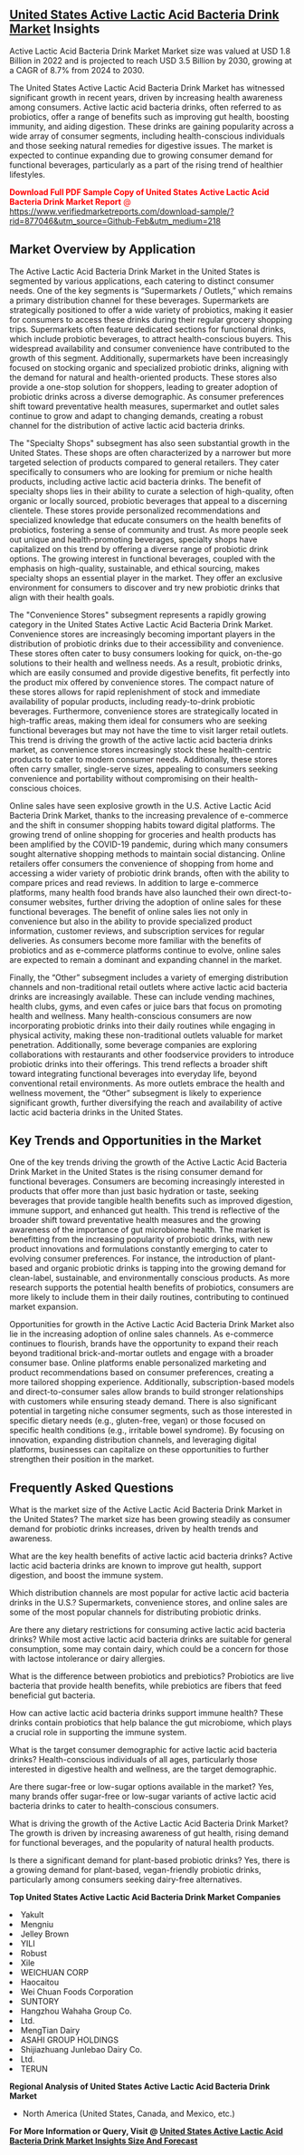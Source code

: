 <h2><a href="https://www.verifiedmarketreports.com/download-sample/?rid=877046&amp;utm_source=Github-Feb&amp;utm_medium=218" target="_blank">United States Active Lactic Acid Bacteria Drink Market</a> Insights</h2><p>Active Lactic Acid Bacteria Drink Market Market size was valued at USD 1.8 Billion in 2022 and is projected to reach USD 3.5 Billion by 2030, growing at a CAGR of 8.7% from 2024 to 2030.</p><p><p>The United States Active Lactic Acid Bacteria Drink Market has witnessed significant growth in recent years, driven by increasing health awareness among consumers. Active lactic acid bacteria drinks, often referred to as probiotics, offer a range of benefits such as improving gut health, boosting immunity, and aiding digestion. These drinks are gaining popularity across a wide array of consumer segments, including health-conscious individuals and those seeking natural remedies for digestive issues. The market is expected to continue expanding due to growing consumer demand for functional beverages, particularly as a part of the rising trend of healthier lifestyles.</p> <p><p><span class=""><span style="color: #ff0000;"><strong>Download Full PDF Sample Copy of United States Active Lactic Acid Bacteria Drink Market Report</strong> @ </span><a href="https://www.verifiedmarketreports.com/download-sample/?rid=877046&amp;utm_source=Github-Feb&amp;utm_medium=218" target="_blank">https://www.verifiedmarketreports.com/download-sample/?rid=877046&amp;utm_source=Github-Feb&amp;utm_medium=218</a></span></p></p> <h2>Market Overview by Application</h2> <p>The Active Lactic Acid Bacteria Drink Market in the United States is segmented by various applications, each catering to distinct consumer needs. One of the key segments is “Supermarkets / Outlets,” which remains a primary distribution channel for these beverages. Supermarkets are strategically positioned to offer a wide variety of probiotics, making it easier for consumers to access these drinks during their regular grocery shopping trips. Supermarkets often feature dedicated sections for functional drinks, which include probiotic beverages, to attract health-conscious buyers. This widespread availability and consumer convenience have contributed to the growth of this segment. Additionally, supermarkets have been increasingly focused on stocking organic and specialized probiotic drinks, aligning with the demand for natural and health-oriented products. These stores also provide a one-stop solution for shoppers, leading to greater adoption of probiotic drinks across a diverse demographic. As consumer preferences shift toward preventative health measures, supermarket and outlet sales continue to grow and adapt to changing demands, creating a robust channel for the distribution of active lactic acid bacteria drinks.</p> <p>The "Specialty Shops" subsegment has also seen substantial growth in the United States. These shops are often characterized by a narrower but more targeted selection of products compared to general retailers. They cater specifically to consumers who are looking for premium or niche health products, including active lactic acid bacteria drinks. The benefit of specialty shops lies in their ability to curate a selection of high-quality, often organic or locally sourced, probiotic beverages that appeal to a discerning clientele. These stores provide personalized recommendations and specialized knowledge that educate consumers on the health benefits of probiotics, fostering a sense of community and trust. As more people seek out unique and health-promoting beverages, specialty shops have capitalized on this trend by offering a diverse range of probiotic drink options. The growing interest in functional beverages, coupled with the emphasis on high-quality, sustainable, and ethical sourcing, makes specialty shops an essential player in the market. They offer an exclusive environment for consumers to discover and try new probiotic drinks that align with their health goals.</p> <p>The "Convenience Stores" subsegment represents a rapidly growing category in the United States Active Lactic Acid Bacteria Drink Market. Convenience stores are increasingly becoming important players in the distribution of probiotic drinks due to their accessibility and convenience. These stores often cater to busy consumers looking for quick, on-the-go solutions to their health and wellness needs. As a result, probiotic drinks, which are easily consumed and provide digestive benefits, fit perfectly into the product mix offered by convenience stores. The compact nature of these stores allows for rapid replenishment of stock and immediate availability of popular products, including ready-to-drink probiotic beverages. Furthermore, convenience stores are strategically located in high-traffic areas, making them ideal for consumers who are seeking functional beverages but may not have the time to visit larger retail outlets. This trend is driving the growth of the active lactic acid bacteria drinks market, as convenience stores increasingly stock these health-centric products to cater to modern consumer needs. Additionally, these stores often carry smaller, single-serve sizes, appealing to consumers seeking convenience and portability without compromising on their health-conscious choices.</p> <p>Online sales have seen explosive growth in the U.S. Active Lactic Acid Bacteria Drink Market, thanks to the increasing prevalence of e-commerce and the shift in consumer shopping habits toward digital platforms. The growing trend of online shopping for groceries and health products has been amplified by the COVID-19 pandemic, during which many consumers sought alternative shopping methods to maintain social distancing. Online retailers offer consumers the convenience of shopping from home and accessing a wider variety of probiotic drink brands, often with the ability to compare prices and read reviews. In addition to large e-commerce platforms, many health food brands have also launched their own direct-to-consumer websites, further driving the adoption of online sales for these functional beverages. The benefit of online sales lies not only in convenience but also in the ability to provide specialized product information, customer reviews, and subscription services for regular deliveries. As consumers become more familiar with the benefits of probiotics and as e-commerce platforms continue to evolve, online sales are expected to remain a dominant and expanding channel in the market.</p> <p>Finally, the “Other” subsegment includes a variety of emerging distribution channels and non-traditional retail outlets where active lactic acid bacteria drinks are increasingly available. These can include vending machines, health clubs, gyms, and even cafes or juice bars that focus on promoting health and wellness. Many health-conscious consumers are now incorporating probiotic drinks into their daily routines while engaging in physical activity, making these non-traditional outlets valuable for market penetration. Additionally, some beverage companies are exploring collaborations with restaurants and other foodservice providers to introduce probiotic drinks into their offerings. This trend reflects a broader shift toward integrating functional beverages into everyday life, beyond conventional retail environments. As more outlets embrace the health and wellness movement, the “Other” subsegment is likely to experience significant growth, further diversifying the reach and availability of active lactic acid bacteria drinks in the United States.</p> <h2>Key Trends and Opportunities in the Market</h2> <p>One of the key trends driving the growth of the Active Lactic Acid Bacteria Drink Market in the United States is the rising consumer demand for functional beverages. Consumers are becoming increasingly interested in products that offer more than just basic hydration or taste, seeking beverages that provide tangible health benefits such as improved digestion, immune support, and enhanced gut health. This trend is reflective of the broader shift toward preventative health measures and the growing awareness of the importance of gut microbiome health. The market is benefitting from the increasing popularity of probiotic drinks, with new product innovations and formulations constantly emerging to cater to evolving consumer preferences. For instance, the introduction of plant-based and organic probiotic drinks is tapping into the growing demand for clean-label, sustainable, and environmentally conscious products. As more research supports the potential health benefits of probiotics, consumers are more likely to include them in their daily routines, contributing to continued market expansion.</p> <p>Opportunities for growth in the Active Lactic Acid Bacteria Drink Market also lie in the increasing adoption of online sales channels. As e-commerce continues to flourish, brands have the opportunity to expand their reach beyond traditional brick-and-mortar outlets and engage with a broader consumer base. Online platforms enable personalized marketing and product recommendations based on consumer preferences, creating a more tailored shopping experience. Additionally, subscription-based models and direct-to-consumer sales allow brands to build stronger relationships with customers while ensuring steady demand. There is also significant potential in targeting niche consumer segments, such as those interested in specific dietary needs (e.g., gluten-free, vegan) or those focused on specific health conditions (e.g., irritable bowel syndrome). By focusing on innovation, expanding distribution channels, and leveraging digital platforms, businesses can capitalize on these opportunities to further strengthen their position in the market.</p> <h2>Frequently Asked Questions</h2> <p>What is the market size of the Active Lactic Acid Bacteria Drink Market in the United States? The market size has been growing steadily as consumer demand for probiotic drinks increases, driven by health trends and awareness.</p> <p>What are the key health benefits of active lactic acid bacteria drinks? Active lactic acid bacteria drinks are known to improve gut health, support digestion, and boost the immune system.</p> <p>Which distribution channels are most popular for active lactic acid bacteria drinks in the U.S.? Supermarkets, convenience stores, and online sales are some of the most popular channels for distributing probiotic drinks.</p> <p>Are there any dietary restrictions for consuming active lactic acid bacteria drinks? While most active lactic acid bacteria drinks are suitable for general consumption, some may contain dairy, which could be a concern for those with lactose intolerance or dairy allergies.</p> <p>What is the difference between probiotics and prebiotics? Probiotics are live bacteria that provide health benefits, while prebiotics are fibers that feed beneficial gut bacteria.</p> <p>How can active lactic acid bacteria drinks support immune health? These drinks contain probiotics that help balance the gut microbiome, which plays a crucial role in supporting the immune system.</p> <p>What is the target consumer demographic for active lactic acid bacteria drinks? Health-conscious individuals of all ages, particularly those interested in digestive health and wellness, are the target demographic.</p> <p>Are there sugar-free or low-sugar options available in the market? Yes, many brands offer sugar-free or low-sugar variants of active lactic acid bacteria drinks to cater to health-conscious consumers.</p> <p>What is driving the growth of the Active Lactic Acid Bacteria Drink Market? The growth is driven by increasing awareness of gut health, rising demand for functional beverages, and the popularity of natural health products.</p> <p>Is there a significant demand for plant-based probiotic drinks? Yes, there is a growing demand for plant-based, vegan-friendly probiotic drinks, particularly among consumers seeking dairy-free alternatives.</p> </p><p><strong>Top United States Active Lactic Acid Bacteria Drink Market Companies</strong></p><div data-test-id=""><p><li>Yakult</li><li> Mengniu</li><li> Jelley Brown</li><li> YILI</li><li> Robust</li><li> Xile</li><li> WEICHUAN CORP</li><li> Haocaitou</li><li> Wei Chuan Foods Corporation</li><li> SUNTORY</li><li> Hangzhou Wahaha Group Co.</li><li>Ltd.</li><li> MengTian Dairy</li><li> ASAHI GROUP HOLDINGS</li><li> Shijiazhuang Junlebao Dairy Co.</li><li> Ltd.</li><li> TERUN</li></p><div><strong>Regional Analysis of&nbsp;United States Active Lactic Acid Bacteria Drink Market</strong></div><ul><li dir="ltr"><p dir="ltr">North America&nbsp;(United States, Canada, and Mexico, etc.)</p></li></ul><p><strong>For More Information or Query, Visit @&nbsp;</strong><strong><a href="https://www.verifiedmarketreports.com/product/active-lactic-acid-bacteria-drink-market/?utm_source=Github-Feb&amp;utm_medium=218" target="_blank">United States Active Lactic Acid Bacteria Drink Market Insights Size And Forecast</a></strong></p></div>
